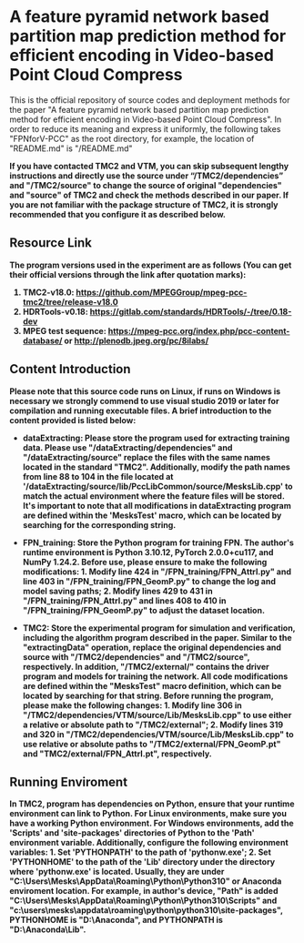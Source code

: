 # A feature pyramid network based partition map prediction method for efficient encoding in Video-based Point Cloud Compress
This is the official repository of source codes and deployment methods for the paper "A feature pyramid network based partition map prediction method for efficient encoding in Video-based Point Cloud Compress". In order to reduce its meaning and express it uniformly, the following takes "FPNforV-PCC" as the root directory, for example, the location of "README.md" is "/README.md"

<b>If you have contacted TMC2 and VTM, you can skip subsequent lengthy instructions and directly use the source under “/TMC2/dependencies” and "/TMC2/source" to change the source of original "dependencies" and "source" of TMC2 and check the methods described in our paper.  If you are not familiar with the package structure of TMC2, it is strongly recommended that you configure it as described below.</b>

## <b>Resource Link
The program versions used in the experiment are as follows (You can get their official versions through the link after quotation marks): 

1. TMC2-v18.0: https://github.com/MPEGGroup/mpeg-pcc-tmc2/tree/release-v18.0
2. HDRTools-v0.18: https://gitlab.com/standards/HDRTools/-/tree/0.18-dev
3. MPEG test sequence: https://mpeg-pcc.org/index.php/pcc-content-database/ or http://plenodb.jpeg.org/pc/8ilabs/

## <b>Content Introduction
Please note that this source code runs on Linux, if runs on Windows is necessary we strongly commend to use visual studio 2019 or later for compilation and running executable files. A brief introduction to the content provided is listed below:  

- dataExtracting: Please store the program used for extracting training data. Please use "/dataExtracting/dependencies" and "/dataExtracting/source" replace the files with the same names located in the standard "TMC2". Additionally, modify the path names from line 88 to 104 in the file located at '/dataExtracting/source/lib/PccLibCommon/source/MesksLib.cpp' to match the actual environment where the feature files will be stored. It's important to note that all modifications in dataExtracting program are defined within the 'MesksTest' macro, which can be located by searching for the corresponding string.

- FPN_training: Store the Python program for training FPN. The author's runtime environment is Python 3.10.12, PyTorch 2.0.0+cu117, and NumPy 1.24.2. Before use, please ensure to make the following modifications: 1. Modify line 424 in "/FPN_training/FPN_AttrI.py" and line 403 in "/FPN_training/FPN_GeomP.py" to change the log and model saving paths; 2. Modify lines 429 to 431 in "/FPN_training/FPN_AttrI.py" and lines 408 to 410 in "/FPN_training/FPN_GeomP.py" to adjust the dataset location.

- TMC2: Store the experimental program for simulation and verification, including the algorithm program described in the paper. Similar to the "extractingData" operation, replace the original dependencies and source with "/TMC2/dependencies" and "/TMC2/source", respectively. In addition, "/TMC2/external/" contains the driver program and models for training the network. All code modifications are defined within the "MesksTest" macro definition, which can be located by searching for that string. Before running the program, please make the following changes: 1. Modify line 306 in "/TMC2/dependencies/VTM/source/Lib/MesksLib.cpp" to use either a relative or absolute path to "/TMC2/external"; 2. Modify lines 319 and 320 in "/TMC2/dependencies/VTM/source/Lib/MesksLib.cpp" to use relative or absolute paths to "/TMC2/external/FPN_GeomP.pt" and "TMC2/external/FPN_AttrI.pt", respectively. 

## <b>Running Enviroment
In TMC2, program has dependencies on Python, ensure that your runtime environment can link to Python. For Linux environments, make sure you have a working Python environment. For Windows environments, add the 'Scripts' and 'site-packages' directories of Python to the 'Path' environment variable. Additionally, configure the following environment variables: 1. Set 'PYTHONPATH' to the path of 'pythonw.exe'; 2. Set 'PYTHONHOME' to the path of the 'Lib' directory under the directory where 'pythonw.exe' is located. Usually, they are under "C:\Users\Mesks\AppData\Roaming\Python\Python310" or Anaconda enviroment location. For example, in author's device, "Path" is added "C:\Users\Mesks\AppData\Roaming\Python\Python310\Scripts" and "c:\users\mesks\appdata\roaming\python\python310\site-packages", PYTHONHOME is "D:\Anaconda", and PYTHONPATH is "D:\Anaconda\Lib".
